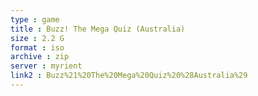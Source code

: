```yaml
---
type : game
title : Buzz! The Mega Quiz (Australia)
size : 2.2 G
format : iso
archive : zip
server : myrient
link2 : Buzz%21%20The%20Mega%20Quiz%20%28Australia%29
---
```

